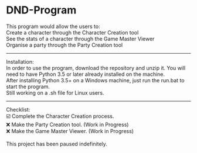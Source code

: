 # DND-Program
This program would allow the users to:<br>
  Create a character through the Character Creation tool<br>
  See the stats of a character through the Game Master Viewer<br>
  Organise a party through the Party Creation tool<br>

<hr>
Installation:
<br>
  In order to use the program, download the repository and unzip it. You will need to have Python 3.5 or later already installed on the machine.<br>
  After installing Python 3.5+ on a Windows machine, just run the run.bat to start the program.<br>
  Still working on a .sh file for Linux users.<br>

<hr>
Checklist:
<br>
  ☑️ Complete the Character Creation process.<br>
  ❌ Make the Party Creation tool. (Work in Progress)<br>
  ❌ Make the Game Master Viewer. (Work in Progress)<br>

<br>
This project has been paused indefinitely.
